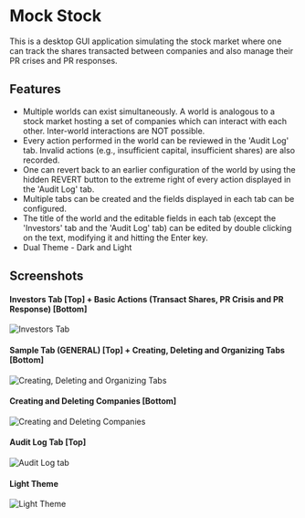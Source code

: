 # Mock Stock
This is a desktop GUI application simulating the stock market where one can track the shares transacted between companies and also manage their PR crises and PR responses.

## Features
* Multiple worlds can exist simultaneously. A world is analogous to a stock market hosting a set of companies which can interact with each other. Inter-world interactions are NOT possible.
* Every action performed in the world can be reviewed in the 'Audit Log' tab. Invalid actions (e.g., insufficient capital, insufficient shares) are also recorded.
* One can revert back to an earlier configuration of the world by using the hidden REVERT button to the extreme right of every action displayed in the 'Audit Log' tab.
* Multiple tabs can be created and the fields displayed in each tab can be configured.
* The title of the world and the editable fields in each tab (except the 'Investors' tab and the 'Audit Log' tab) can be edited by double clicking on the text, modifying it and hitting the Enter key.
* Dual Theme - Dark and Light

## Screenshots
#### Investors Tab [Top] + Basic Actions (Transact Shares, PR Crisis and PR Response) [Bottom]
![Investors Tab](https://user-images.githubusercontent.com/75443405/133928470-21fe02eb-1d75-4b7f-a4df-2752a3f87876.png)

#### Sample Tab (GENERAL) [Top] + Creating, Deleting and Organizing Tabs [Bottom]
![Creating, Deleting and Organizing Tabs](https://user-images.githubusercontent.com/75443405/133928487-55277792-bce7-4050-9fea-3eac32901b88.png)

#### Creating and Deleting Companies [Bottom]
![Creating and Deleting Companies](https://user-images.githubusercontent.com/75443405/133928527-c98a50c1-af9a-49e9-ad61-106cb0c09714.png)

#### Audit Log Tab [Top]
![Audit Log tab](https://user-images.githubusercontent.com/75443405/133928547-83836a82-db92-4b8a-a73b-eca042a2e68d.png)

#### Light Theme 
![Light Theme](https://user-images.githubusercontent.com/75443405/133928564-8db02039-2a5e-426a-9d5c-317de2bc4b71.png)




